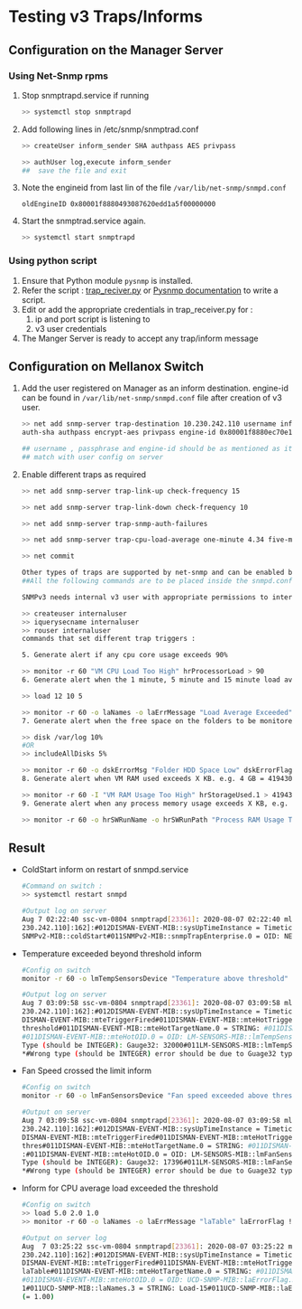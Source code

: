 # Testing v3 Traps/Informs
## Configuration on the Manager Server
### Using Net-Snmp rpms
1. Stop snmptrapd.service if running
   ```bash
   >> systemctl stop snmptrapd
   ```
1. Add following lines in /etc/snmp/snmptrad.conf
   ```bash
   >> createUser inform_sender SHA authpass AES privpass

   >> authUser log,execute inform_sender
   ##  save the file and exit
   ```
1. Note the engineid from last lin of the file `/var/lib/net-snmp/snmpd.conf`
   ```
   oldEngineID 0x80001f8880493087620edd1a5f00000000
   ```
1. Start the snmptrad.service again.
   ```bash
   >> systemctl start snmptrapd
   ```
### Using python script
1. Ensure that Python module `pysnmp` is installed.
1. Refer the script : [trap_reciver.py](../src/trap_receiver.py) or [Pysnmp documentation](https://pysnmp.readthedocs.io/en/latest/) to write a script.
1. Edit or add the appropriate credentials in trap_receiver.py for :
   1. ip and port script is listening to
   1. v3 user credentials
1. The Manger Server is ready to accept any trap/inform message

## Configuration on Mellanox Switch
1. Add the user registered on Manager as an inform destination. engine-id can be found in `/var/lib/net-snmp/snmpd.conf` file after creation of v3 user.
   ```bash
   >> net add snmp-server trap-destination 10.230.242.110 username infom_sender \
   auth-sha authpass encrypt-aes privpass engine-id 0x80001f8880ec70e17424be1f5f00000000 inform

   ## username , passphrase and engine-id should be as mentioned as it is configured on the server and it should
   ## match with user config on server
   ```
1. Enable different traps as required
   ```bash
   >> net add snmp-server trap-link-up check-frequency 15

   >> net add snmp-server trap-link-down check-frequency 10

   >> net add snmp-server trap-snmp-auth-failures

   >> net add snmp-server trap-cpu-load-average one-minute 4.34 five-minute 2.32 fifteen-minute 6.5

   >> net commit

   Other types of traps are supported by net-snmp and can be enabled by editing the snmpd.conf file
   ##All the following commands are to be placed inside the snmpd.conf file

   SNMPv3 needs internal v3 user with appropriate permissions to internally query necessary information

   >> createuser internaluser
   >> iquerysecname internaluser
   >> rouser internaluser
   commands that set different trap triggers :

   5. Generate alert if any cpu core usage exceeds 90%

   >> monitor -r 60 "VM CPU Load Too High" hrProcessorLoad > 90
   6. Generate alert when the 1 minute, 5 minute and 15 minute load averages exceed a certain amount

   >> load 12 10 5

   >> monitor -r 60 -o laNames -o laErrMessage "Load Average Exceeded" laErrorFlag != 0
   7. Generate alert when the free space on the folders to be monitored fall below the minimum space required.

   >> disk /var/log 10%
   #OR
   >> includeAllDisks 5%

   >> monitor -r 60 -o dskErrorMsg "Folder HDD Space Low" dskErrorFlag != 0
   8. Generate alert when VM RAM used exceeds X KB. e.g. 4 GB = 4194304 KB

   >> monitor -r 60 -I "VM RAM Usage Too High" hrStorageUsed.1 > 4194304
   9. Generate alert when any process memory usage exceeds X KB, e.g. 1 GB = 1048576 KB

   >> monitor -r 60 -o hrSWRunName -o hrSWRunPath "Process RAM Usage Too High" hrSWRunPerfMem > 1048576
   ```

## Result
   * ColdStart inform on restart of snmpd.service
     ```bash
     #Command on switch :
     >> systemctl restart snmpd

     #Output log on server
     Aug 7 02:22:40 ssc-vm-0804 snmptrapd[23361]: 2020-08-07 02:22:40 mlx1-r18.pun.seagate.com [UDP: [10.237.66.62]:54490->[10.
     230.242.110]:162]:#012DISMAN-EVENT-MIB::sysUpTimeInstance = Timeticks: (18) 0:00:00.18#011SNMPv2-MIB::snmpTrapOID.0 = OID:
     SNMPv2-MIB::coldStart#011SNMPv2-MIB::snmpTrapEnterprise.0 = OID: NET-SNMP-MIB::netSnmpAgentOIDs.10
     ```

   * Temperature exceeded beyond threshold inform
     ```bash
     #Config on switch
     monitor -r 60 -o lmTempSensorsDevice "Temperature above threshold" lmTempSensorsValue > 25000

     #Output log on server
     Aug 7 03:09:58 ssc-vm-0804 snmptrapd[23361]: 2020-08-07 03:09:58 mlx1-r18.pun.seagate.com [UDP: [10.237.66.62]:47774->[10.
     230.242.110]:162]:#012DISMAN-EVENT-MIB::sysUpTimeInstance = Timeticks: (27) 0:00:00.27#011SNMPv2-MIB::snmpTrapOID.0 = OID:
     DISMAN-EVENT-MIB::mteTriggerFired#011DISMAN-EVENT-MIB::mteHotTrigger.0 = STRING: Temperature above
     threshold#011DISMAN-EVENT-MIB::mteHotTargetName.0 = STRING: #011DISMAN-EVENT-MIB::mteHotContextName.0 = STRING:
     #011DISMAN-EVENT-MIB::mteHotOID.0 = OID: LM-SENSORS-MIB::lmTempSensorsValue.22#011DISMAN-EVENT-MIB::mteHotValue.0 = Wrong
     Type (should be INTEGER): Gauge32: 32000#011LM-SENSORS-MIB::lmTempSensorsDevice.22 = STRING: spectrum-i2c-1-48:temp1
     *#Wrong type (should be INTEGER) error should be due to Guage32 type of Sensor Value from lmSensors MIB*
     ```


   * Fan Speed crossed the limit inform
     ```bash
     #Config on switch
     monitor -r 60 -o lmFanSensorsDevice "Fan speed exceeded above threshold" lmFanSensorsValue > 17000

     #Output on server
     Aug 7 03:09:58 ssc-vm-0804 snmptrapd[23361]: 2020-08-07 03:09:58 mlx1-r18.pun.seagate.com [UDP: [10.237.66.62]:47774->[10.
     230.242.110]:162]:#012DISMAN-EVENT-MIB::sysUpTimeInstance = Timeticks: (27) 0:00:00.27#011SNMPv2-MIB::snmpTrapOID.0 = OID:
     DISMAN-EVENT-MIB::mteTriggerFired#011DISMAN-EVENT-MIB::mteHotTrigger.0 = STRING: Fan speed exceeded above
     thres#011DISMAN-EVENT-MIB::mteHotTargetName.0 = STRING: #011DISMAN-EVENT-MIB::mteHotContextName.0 = STRING
     :#011DISMAN-EVENT-MIB::mteHotOID.0 = OID: LM-SENSORS-MIB::lmFanSensorsValue.21#011DISMAN-EVENT-MIB::mteHotValue.0 = Wrong
     Type (should be INTEGER): Gauge32: 17396#011LM-SENSORS-MIB::lmFanSensorsDevice.21 = STRING: fan4
     *#Wrong type (should be INTEGER) error should be due to Guage32 type of Sensor Value from lmSensors MIB*
     ```

   * Inform for CPU average load exceeded the threshold
     ```bash
     #Config on switch
     >> load 5.0 2.0 1.0
     >> monitor -r 60 -o laNames -o laErrMessage "laTable" laErrorFlag != 0

     #Output on server log
     Aug  7 03:25:22 ssc-vm-0804 snmptrapd[23361]: 2020-08-07 03:25:22 mlx1-r18.pun.seagate.com [UDP: [10.237.66.62]:52803->[10.
     230.242.110]:162]:#012DISMAN-EVENT-MIB::sysUpTimeInstance = Timeticks: (21) 0:00:00.21#011SNMPv2-MIB::snmpTrapOID.0 = OID:
     DISMAN-EVENT-MIB::mteTriggerFired#011DISMAN-EVENT-MIB::mteHotTrigger.0 = STRING:
     laTable#011DISMAN-EVENT-MIB::mteHotTargetName.0 = STRING: #011DISMAN-EVENT-MIB::mteHotContextName.0 = STRING:
     #011DISMAN-EVENT-MIB::mteHotOID.0 = OID: UCD-SNMP-MIB::laErrorFlag.3#011DISMAN-EVENT-MIB::mteHotValue.0 = INTEGER:
     1#011UCD-SNMP-MIB::laNames.3 = STRING: Load-15#011UCD-SNMP-MIB::laErrMessage.3 = STRING: 15 min Load Average too high
     (= 1.00)
     ```
